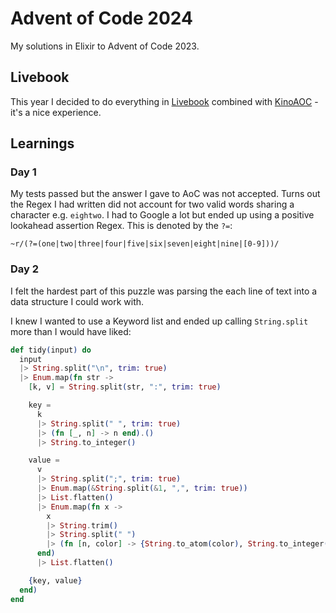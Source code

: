 # Advent of Code 2024

My solutions in Elixir to Advent of Code 2023.

## Livebook

This year I decided to do everything in [Livebook](https://github.com/livebook-dev/livebook) combined with [KinoAOC](https://github.com/ljgago/kino_aoc) - it's a nice experience.

## Learnings

### Day 1

My tests passed but the answer I gave to AoC was not accepted. Turns out the Regex I had written did not account for two valid words sharing a character e.g. `eightwo`. I had to Google a lot but ended up using a positive lookahead assertion Regex. This is denoted by the `?=`:

```
~r/(?=(one|two|three|four|five|six|seven|eight|nine|[0-9]))/
```

### Day 2

I felt the hardest part of this puzzle was parsing the each line of text into a data structure I could work with.

I knew I wanted to use a Keyword list and ended up calling `String.split` more than I would have liked:

```elixir
def tidy(input) do
  input
  |> String.split("\n", trim: true)
  |> Enum.map(fn str ->
    [k, v] = String.split(str, ":", trim: true)

    key =
      k
      |> String.split(" ", trim: true)
      |> (fn [_, n] -> n end).()
      |> String.to_integer()

    value =
      v
      |> String.split(";", trim: true)
      |> Enum.map(&String.split(&1, ",", trim: true))
      |> List.flatten()
      |> Enum.map(fn x ->
        x
        |> String.trim()
        |> String.split(" ")
        |> (fn [n, color] -> {String.to_atom(color), String.to_integer(n)} end).()
      end)
      |> List.flatten()

    {key, value}
  end)
end
```
